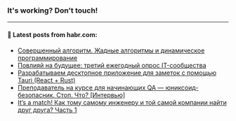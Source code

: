 ### It's working? Don't touch!

---
<!--
#### 🛠️ Technical stack:

![C++](https://img.shields.io/badge/C++-informational?logo=c%2B%2B&style=flat&logoColor=white&color=9C033A)
![Java](https://img.shields.io/badge/Java-informational?logo=java&style=flat&logoColor=white&color=007396)
![Kotlin](https://img.shields.io/badge/Kotlin-informational?logo=Kotlin&style=flat&logoColor=white&color=0095D5)
![JS](https://img.shields.io/badge/JS-informational?logo=javaScript&style=flat&logoColor=black&color=F7Df1E) <br>
![HTML5](https://img.shields.io/badge/HTML5-informational?logo=html5&style=flat&logoColor=white&color=E34F26)
![CSS3](https://img.shields.io/badge/CSS3-informational?logo=css3&style=flat&logoColor=white&color=157286)
![Sass](https://img.shields.io/badge/Saas-informational?logo=sass&style=flat&logoColor=white&color=hotpink)
![PHP](https://img.shields.io/badge/PHP-informational?logo=php&style=flat&logoColor=white&color=777BB4) <br>
![WebPAck](https://img.shields.io/badge/WebPack-informational?logo=webPack&style=flat&logoColor=white&color=FF6F00)
![Bootstrap](https://img.shields.io/badge/Bootstrap-informational?logo=Bootstrap&style=flat&logoColor=white&color=7952B3)
![MySQL](https://img.shields.io/badge/MySQL-informational?logo=MySQL&style=flat&logoColor=white&color=00f) <br>
![NodeJS](https://img.shields.io/badge/NodeJS-informational?logo=node.js&style=flat&logoColor=white&color=43853D)
![Spring](https://img.shields.io/badge/Spring-informational?logo=Spring&style=flat&logoColor=white&color=0A9EDC)
![Angular](https://img.shields.io/badge/Vue-informational?logo=vue.js&style=flat&logoColor=white&color=red)
![Git](https://img.shields.io/badge/Git-informational?logo=git&style=flat&logoColor=white&color=darkorange)

___
-->

#### 💬 Latest posts from habr.com:

<!-- BLOG-POST-LIST:START -->
- [Совершенный алгоритм. Жадные алгоритмы и динамическое программирование](https://habr.com/ru/post/674352/?utm_source=habrahabr&utm_medium=rss&utm_campaign=674352)
- [Повлияй на будущее: третий ежегодный опрос IT-сообщества](https://habr.com/ru/post/674350/?utm_source=habrahabr&utm_medium=rss&utm_campaign=674350)
- [Разрабатываем десктопное приложение для заметок с помощью Tauri &lpar;React + Rust&rpar;](https://habr.com/ru/post/674342/?utm_source=habrahabr&utm_medium=rss&utm_campaign=674342)
- [Преподаватель на курсе для начинающих QA — юниксоид-безопасник. Стоп. Что? [Интервью]](https://habr.com/ru/post/674322/?utm_source=habrahabr&utm_medium=rss&utm_campaign=674322)
- [It’s a match! Как тому самому инженеру и той самой компании найти друг друга? Часть 1](https://habr.com/ru/post/672872/?utm_source=habrahabr&utm_medium=rss&utm_campaign=672872)
<!-- BLOG-POST-LIST:END -->
